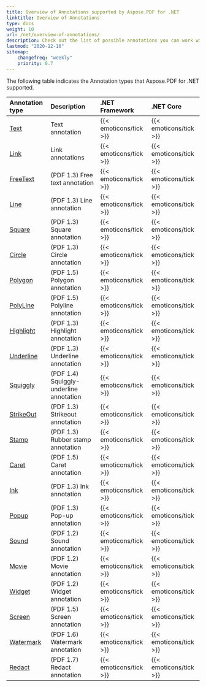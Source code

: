 ```yaml
---
title: Overview of Annotations supported by Aspose.PDF for .NET
linktitle: Overview of Annotations
type: docs
weight: 10
url: /net/overview-of-annotations/
description: Check out the list of possible annotations you can work with using Aspose.PDF for .NET.
lastmod: "2020-12-16"
sitemap:
    changefreq: "weekly"
    priority: 0.7
---
```


The following table indicates the Annotation types that Aspose.PDF for .NET supported.

|**Annotation type**|**Description**|**.NET Framework**|**.NET Core**|
| :- | :- | :- | :- |
|[Text](/pdf/net/add-annotation-in-existing-pdf-file/)|Text annotation|{{< emoticons/tick >}}|{{< emoticons/tick >}} | 
|[Link](/pdf/net/add-annotation-in-existing-pdf-file/)|Link annotations|{{< emoticons/tick >}}|{{< emoticons/tick >}} | 
|[FreeText](/pdf/net/add-free-text-annotation/)|(PDF 1.3) Free text annotation|{{< emoticons/tick >}}|{{< emoticons/tick >}}|
|[Line](/pdf/net/add-line-annotation/)|(PDF 1.3) Line annotation|{{< emoticons/tick >}}|{{< emoticons/tick >}}|
|[Square](/pdf/net/add-square-and-circle-annotations/)|(PDF 1.3) Square annotation|{{< emoticons/tick >}}|{{< emoticons/tick >}}|
|[Circle](/pdf/net/add-square-and-circle-annotations/)|(PDF 1.3) Circle annotation|{{< emoticons/tick >}}|{{< emoticons/tick >}}|
|[Polygon](/pdf/net/add-polygon-and-polyline-annotations/)|(PDF 1.5) Polygon annotation|{{< emoticons/tick >}}|{{< emoticons/tick >}}|
|[PolyLine](/pdf/net/add-polygon-and-polyline-annotations/)|(PDF 1.5) Polyline annotation|{{< emoticons/tick >}}|{{< emoticons/tick >}}|
|[Highlight](/pdf/net/add-text-markup-annotation/)|(PDF 1.3) Highlight annotation|{{< emoticons/tick >}}|{{< emoticons/tick >}}|
|[Underline](/pdf/net/add-text-markup-annotation/)|(PDF 1.3) Underline annotation|{{< emoticons/tick >}}|{{< emoticons/tick >}}| 
|[Squiggly](/pdf/net/add-text-markup-annotation/)|(PDF 1.4) Squiggly-underline annotation|{{< emoticons/tick >}}|{{< emoticons/tick >}}|
|[StrikeOut](/pdf/net/add-text-markup-annotation/)|(PDF 1.3) Strikeout annotation|{{< emoticons/tick >}}|{{< emoticons/tick >}}|
|[Stamp](/pdf/net/stamping/)|(PDF 1.3) Rubber stamp annotation|{{< emoticons/tick >}}|{{< emoticons/tick >}}|
|[Caret](/pdf/net/add-caret-annotation/)|(PDF 1.5) Caret annotation|{{< emoticons/tick >}}|{{< emoticons/tick >}}|
|[Ink](/pdf/net/add-ink-annotation/)|(PDF 1.3) Ink annotation|{{< emoticons/tick >}}|{{< emoticons/tick >}}|
|[Popup](/pdf/net/add-popup-annotation/)|(PDF 1.3) Pop-up annotation|{{< emoticons/tick >}}|{{< emoticons/tick >}}|
|[Sound](/pdf/net/add-multimedia-annotation/)|(PDF 1.2) Sound annotation|{{< emoticons/tick >}}|{{< emoticons/tick >}}|
|[Movie](/pdf/net/add-multimedia-annotation/)|(PDF 1.2) Movie annotation|{{< emoticons/tick >}}|{{< emoticons/tick >}}|
|[Widget](/pdf/net/add-widget-annotation/)|(PDF 1.2) Widget annotation|{{< emoticons/tick >}}|{{< emoticons/tick >}}|
|[Screen](/pdf/net/add-multimedia-annotation/)|(PDF 1.5) Screen annotation|{{< emoticons/tick >}}|{{< emoticons/tick >}}|
|[Watermark](/pdf/net/add-watermarkannotation/)|(PDF 1.6) Watermark annotation|{{< emoticons/tick >}}|{{< emoticons/tick >}}|
|[Redact](/pdf/net/redact-certain-page-region-with-redactionannotation/)|(PDF 1.7) Redact annotation|{{< emoticons/tick >}}|{{< emoticons/tick >}}|
